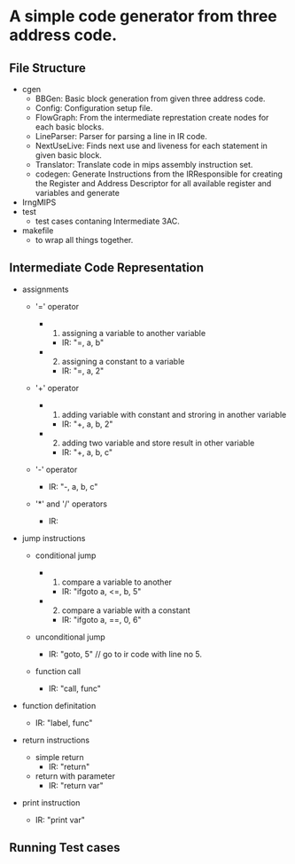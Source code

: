# A simple code generator from three address code.

## File Structure
- cgen
    - BBGen: Basic block generation from given three address code.
    - Config: Configuration setup file.
    - FlowGraph: From the intermediate represtation create nodes for each basic blocks.
    - LineParser: Parser for parsing a line in IR code.
    - NextUseLive: Finds next use and liveness for each statement in given basic block.
    - Translator: Translate code in mips assembly instruction set.
    - codegen: Generate Instructions from the IRResponsible for creating the Register and Address Descriptor for all available register and variables and generate
- IrngMIPS
- test
    - test cases contaning Intermediate 3AC. 
- makefile
    - to wrap all things together.

## Intermediate Code Representation

- assignments
    + '=' operator
        * 1. assigning a variable to another variable
            - IR: "=, a, b"
        * 2. assigning a constant to a variable
            - IR: "=, a, 2"  
             
    + '+' operator
        * 1. adding variable with constant and stroring in another variable
            * IR: "+, a, b, 2"
        * 2. adding two variable and store result in other variable
            * IR: "+, a, b, c"
    + '-' operator
        * IR: "-, a, b, c"
    + '*' and '/' operators
        * IR: 

- jump instructions
    + conditional jump
        * 1. compare a variable to another
            - IR: "ifgoto a, <=, b, 5"
        * 2. compare a variable with a constant
            - IR: "ifgoto a, ==, 0, 6"

    + unconditional jump
        * IR: "goto, 5"  // go to ir code with line no 5.

    + function call
        * IR: "call, func"

- function definitation
    + IR: "label, func"      

- return instructions
    + simple return
        * IR: "return"
    + return with parameter
        * IR: "return var" 

- print instruction
    + IR: "print var"


## Running Test cases

